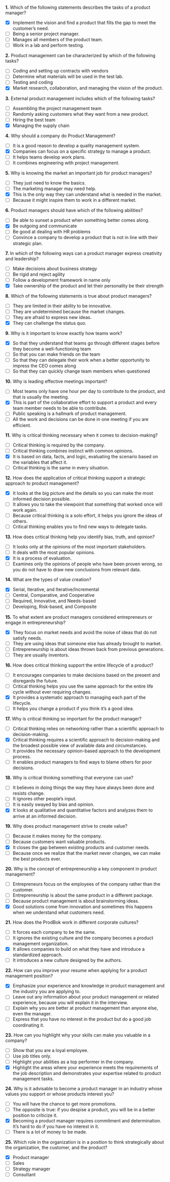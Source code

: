 **1.** Which of the following statements describes the tasks of a product manager?
- [x] Implement the vision and find a product that fills the gap to meet the customer’s need.
- [ ] Being a senior project manager.
- [ ] Manages all members of the product team.
- [ ] Work in a lab and perform testing.

**2.** Product management can be characterized by which of the following tasks?
- [ ] Coding and setting up contracts with vendors
- [ ] Determine what materials will be used in the test lab.
- [ ] Testing and coding
- [x] Market research, collaboration, and managing the vision of the product.

**3.** External product management includes which of the following tasks?
- [ ] Assembling the project management team
- [ ] Randomly asking customers what they want from a new product.
- [ ] Hiring the best team
- [x] Managing the supply chain 

**4.** Why should a company do Product Management?
- [ ] It is a good reason to develop a quality management system. 
- [x] Companies can focus on a specific strategy to manage a product.
- [ ] It helps teams develop work plans.
- [ ] It combines engineering with project management. 

**5.** Why is knowing the market an important job for product managers?
- [ ] They just need to know the basics.
- [ ] The marketing manager may need help.
- [x] This is the only way they can understand what is needed in the market. 
- [ ] Because it might inspire them to work in a different market. 

**6.** Product managers should have which of the following abilities?
- [ ] Be able to sunset a product when something better comes along.
- [x] Be outgoing and communicate
- [ ] Be good at dealing with HR problems
- [ ] Convince a company to develop a product that is not in line with their strategic plan.

**7.** In which of the following ways can a product manager express creativity and leadership?
- [ ] Make decisions about business strategy
- [ ] Be rigid and reject agility
- [ ] Follow a development framework in name only
- [x] Take ownership of the product and let their personality be their strength

**8.** Which of the following statements is true about product managers? 
- [ ] They are limited in their ability to be innovative.
- [ ] They are undetermined because the market changes.
- [ ] They are afraid to express new ideas.
- [x] They can challenge the status quo.

**9.** Why is it important to know exactly how teams work?
- [x] So that they understand that teams go through different stages before they become a well-functioning team 
- [ ] So that you can make friends on the team
- [ ] So that they can delegate their work when a better opportunity to impress the CEO comes along
- [ ] So that they can quickly change team members when questioned

**10.** Why is leading effective meetings important?
- [ ] Most teams only have one hour per day to contribute to the product, and that is usually the meeting.
- [x] This is part of the collaborative effort to support a product and every team member needs to be able to contribute.
- [ ] Public speaking is a hallmark of product management.
- [ ] All the work and decisions can be done in one meeting if you are efficient.

**11.** Why is critical thinking necessary when it comes to decision-making?
- [ ] Critical thinking is required by the company.
- [ ] Critical thinking combines instinct with common opinions.
- [x] It is based on data, facts, and logic, evaluating the scenario based on the variables that affect it.
- [ ] Critical thinking is the same in every situation.

**12.** How does the application of critical thinking support a strategic approach to product management?
- [x] It looks at the big picture and the details so you can make the most informed decision possible.
- [ ] It allows you to take the viewpoint that something that worked once will work again.
- [ ] Because critical thinking is a solo effort, it helps you ignore the ideas of others.
- [ ] Critical thinking enables you to find new ways to delegate tasks. 

**13.** How does critical thinking help you identify bias, truth, and opinion?
- [ ] It looks only at the opinions of the most important stakeholders.
- [ ] It deals with the most popular opinions.
- [x] It is a process of evaluation.
- [ ] Examines only the opinions of people who have been proven wrong, so you do not have to draw new conclusions from relevant data.

**14.** What are the types of value creation?
- [x] Serial, Iterative, and Iterative/Incremental
- [ ] Central, Comparative, and Cooperative
- [ ] Required, Innovative, and Needs-based
- [ ] Developing, Risk-based, and Composite

**15.** To what extent are product managers considered entrepreneurs or engage in entrepreneurship?
- [x] They focus on market needs and avoid the noise of ideas that do not satisfy needs.
- [ ] They are using ideas that someone else has already brought to market.
- [ ] Entrepreneurship is about ideas thrown back from previous generations.
- [ ] They are usually inventors.

**16.** How does critical thinking support the entire lifecycle of a product?
- [ ] It encourages companies to make decisions based on the present and disregards the future.
- [ ] Critical thinking helps you use the same approach for the entire life cycle without ever requiring changes. 
- [x] It provides a systematic approach to managing each part of the lifecycle. 
- [ ] It helps you change a product if you think it’s a good idea.

**17.** Why is critical thinking so important for the product manager?
- [ ] Critical thinking relies on networking rather than a scientific approach to decision-making.
- [x] Critical thinking requires a scientific approach to decision-making and the broadest possible view of available data and circumstances. 
- [ ] It provides the necessary opinion-based approach to the development process.
- [ ] It enables product managers to find ways to blame others for poor decisions.

**18.** Why is critical thinking something that everyone can use?
- [ ] It believes in doing things the way they have always been done and resists change.
- [ ] It ignores other people’s input.
- [ ] It is easily swayed by bias and opinion.
- [x] It looks at qualitative and quantitative factors and analyzes them to arrive at an informed decision.

**19.** Why does product management strive to create value?
- [ ] Because it makes money for the company.
- [ ] Because customers want valuable products.
- [x] It closes the gap between existing products and customer needs.
- [ ] Because once we realize that the market never changes, we can make the best products ever.

**20.** Why is the concept of entrepreneurship a key component in product management?
- [ ] Entrepreneurs focus on the employees of the company rather than the customer.
- [ ] Entrepreneurship is about the same product in a different package.
- [ ] Because product management is about brainstorming ideas.
- [x] Good solutions come from innovation and sometimes this happens when we understand what customers need.

**21.** How does the ProdBok work in different corporate cultures?
- [ ] It forces each company to be the same.
- [ ] It ignores the existing culture and the company becomes a product management organization.
- [x] It allows companies to build on what they have and introduce a standardized approach.
- [ ] It introduces a new culture designed by the authors.

**22.** How can you improve your resume when applying for a product management position?
- [x] Emphasize your experience and knowledge in product management and the industry you are applying to.
- [ ] Leave out any information about your product management or related experience, because you will explain it in the interview. 
- [ ] Explain why you are better at product management than anyone else, even the manager. 
- [ ] Express that you have no interest in the product but do a good job coordinating it.

**23.** How can you highlight why your skills can make you valuable in a company?
- [ ] Show that you are a loyal employee.
- [ ] Use job titles only.
- [ ] Highlight your abilities as a top performer in the company.
- [x] Highlight the areas where your experience meets the requirements of the job description and demonstrates your expertise related to product management tasks.

**24.** Why is it advisable to become a product manager in an industry whose values you support or whose products interest you?
- [ ] You will have the chance to get more promotions. 
- [ ] The opposite is true: if you despise a product, you will be in a better position to criticize it. 
- [x] Becoming a product manager requires commitment and determination. It’s hard to do if you have no interest in it. 
- [ ] There is a lot of money to be made. 

**25.** Which role in the organization is in a position to think strategically about the organization, the customer, and the product?
- [x] Product manager
- [ ] Sales
- [ ] Strategy manager
- [ ] Consultant